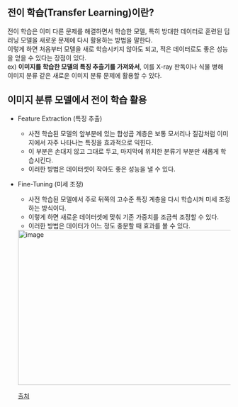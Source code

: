## 전이 학습(Transfer Learning)이란?
전이 학습은 이미 다른 문제를 해결하면서 학습한 모델, 특히 방대한 데이터로 훈련된 딥러닝 모델을 새로운 문제에 다시 활용하는 방법을 말한다.   
이렇게 하면 처음부터 모델을 새로 학습시키지 않아도 되고, 적은 데이터로도 좋은 성능을 얻을 수 있다는 장점이 있다.  
ex) **이미지를 학습한 모델의 특징 추출기를 가져와서**, 이를 X-ray 판독이나 식물 병해 이미지 분류 같은 새로운 이미지 분류 문제에 활용할 수 있다.


## 이미지 분류 모델에서 전이 학습 활용
- Feature Extraction (특징 추출)
  - 사전 학습된 모델의 앞부분에 있는 합성곱 계층은 보통 모서리나 질감처럼 이미지에서 자주 나타나는 특징을 효과적으로 익힌다.
  - 이 부분은 손대지 않고 그대로 두고, 마지막에 위치한 분류기 부분만 새롭게 학습시킨다.
  - 이러한 방법은 데이터셋이 작아도 좋은 성능을 낼 수 있다.


- Fine-Tuning (미세 조정)
  - 사전 학습된 모델에서 주로 뒤쪽의 고수준 특징 계층을 다시 학습시켜 미세 조정하는 방식이다.
  - 이렇게 하면 새로운 데이터셋에 맞춰 기존 가중치를 조금씩 조정할 수 있다.
  - 이러한 방법은 데이터가 어느 정도 충분할 때 효과를 볼 수 있다.    


  <img width="700" height="350" alt="image" src="https://github.com/user-attachments/assets/261d9fa7-0246-44cd-86a8-68d15f54532c" />



  [출처](https://velog.io/@gyurili/%EB%94%A5%EB%9F%AC%EB%8B%9D-Transfer-Learning%EC%A0%84%EC%9D%B4-%ED%95%99%EC%8A%B5-%EC%A0%95%EB%A6%AC-Feature-Extraction-Fine-Tuning)
